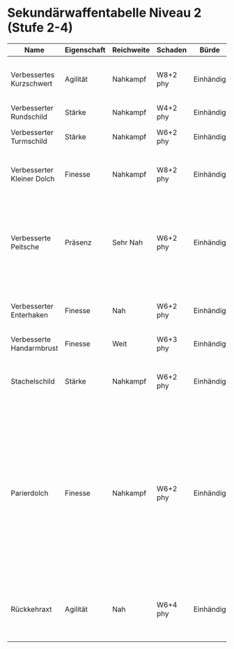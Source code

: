 # Sekundärwaffentabelle Niveau 2 (Stufe 2-4)

| Name | Eigenschaft | Reichweite | Schaden | Bürde | Fähigkeit |
|------|-------------|------------|---------|-------|-----------|
| Verbessertes Kurzschwert | Agilität | Nahkampf | W8+2 phy | Einhändig | **Gepaart:** +3 auf Primärwaffenschaden gegen Ziele in Nahkampf-Reichweite |
| Verbesserter Rundschild | Stärke | Nahkampf | W4+2 phy | Einhändig | **Schützend:** +2 auf Rüstungswert |
| Verbesserter Turmschild | Stärke | Nahkampf | W6+2 phy | Einhändig | **Barriere:** +3 auf Rüstungswert; −1 auf Ausweichen |
| Verbesserter Kleiner Dolch | Finesse | Nahkampf | W8+2 phy | Einhändig | **Gepaart:** +3 auf Primärwaffenschaden gegen Ziele in Nahkampf-Reichweite |
| Verbesserte Peitsche | Präsenz | Sehr Nah | W6+2 phy | Einhändig | **Erschreckend:** Markiere einen Stress, um die Peitsche zu schwingen und alle Antagonisten in Nahkampf-Reichweite in Nahe Reichweite zurückzudrängen. |
| Verbesserter Enterhaken | Finesse | Nah | W6+2 phy | Einhändig | **Gehakt:** Bei einem erfolgreichen Angriff kannst du das Ziel in Nahkampf-Reichweite ziehen. |
| Verbesserte Handarmbrust | Finesse | Weit | W6+3 phy | Einhändig | — |
| Stachelschild | Stärke | Nahkampf | W6+2 phy | Einhändig | **Doppelte Pflicht:** +1 auf Rüstungswert; +1 auf Primärwaffenschaden in Nahkampf-Reichweite |
| Parierdolch | Finesse | Nahkampf | W6+2 phy | Einhändig | **Parieren:** Wenn du angegriffen wirst, würfle die Schadenswürfel dieser Waffe. Falls einer der Schadenswürfel des Angreifers den gleichen Wert wie deine Würfel zeigt, werden die übereinstimmenden Ergebnisse von den Schadenswürfeln des Angreifers verworfen, bevor der Schaden, den du erleidest, zusammengezählt wird. |
| Rückkehraxt | Agilität | Nah | W6+4 phy | Einhändig | **Rückkehrend:** Wenn diese Waffe innerhalb ihrer Reichweite geworfen wird, erscheint sie sofort nach dem Angriff in deiner Hand. |
